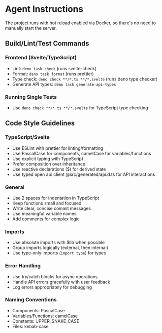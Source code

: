 # Agent Instructions

The project runs with hot reload enabled via Docker, so there's no need to manually start the server.

## Build/Lint/Test Commands

### Frontend (Svelte/TypeScript)

- Lint: `deno task check` (runs svelte-check)
- Format: `deno task format` (runs prettier)
- Type check: `deno check **/*.ts **/*.svelte` (runs deno type checker)
- Generate API types: `deno task generate-api-types`

### Running Single Tests

- Use `deno check **/*.ts **/*.svelte` for TypeScript type checking

## Code Style Guidelines

### TypeScript/Svelte

- Use ESLint with prettier for linting/formatting
- Use PascalCase for components, camelCase for variables/functions
- Use explicit typing with TypeScript
- Prefer composition over inheritance
- Use reactive declarations ($) for derived state
- Use typed open api client @src/generated/api.d.ts for API interactions

### General

- Use 2 spaces for indentation in TypeScript
- Keep functions small and focused
- Write clear, concise commit messages
- Use meaningful variable names
- Add comments for complex logic

### Imports

- Use absolute imports with $lib when possible
- Group imports logically (external, then internal)
- Use type-only imports (`import type`) for types

### Error Handling

- Use try/catch blocks for async operations
- Handle API errors gracefully with user feedback
- Log errors appropriately for debugging

### Naming Conventions

- Components: PascalCase
- Variables/Functions: camelCase
- Constants: UPPER_SNAKE_CASE
- Files: kebab-case
